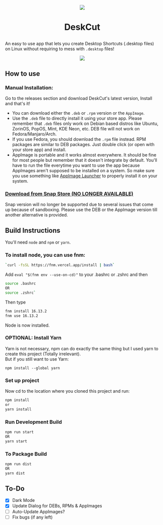 <p align="center"><img src="https://user-images.githubusercontent.com/25067102/153943381-3ac38273-0195-4206-812a-201dc075c177.png" /></p>

# <p align="center">DeskCut</p>
An easy to use app that lets you create Desktop Shortcuts (.desktop files) on Linux without requiring to mess with `.desktop` files!

<p align="center"><img src="https://user-images.githubusercontent.com/25067102/153943083-6bcb011c-667f-4e88-89bc-cb8e7ec99ab2.gif" /></p>


## How to use

### Manual Installation:
Go to the releases section and download DeskCut's latest version, Install and that's it!   

- You can download either the `.deb` or `.rpm` version or the `AppImage`.   
- Use the `.deb` file to directly install it using your store app. Please remember that `.deb` files only work on Debian based distros like Ubuntu, ZorinOS, PopOS, Mint, KDE Neon, etc. DEB file will not work on Fedora/Manjaro/Arch. 
- If you use Fedora, you should download the `.rpm` file instead. RPM packages are similar to DEB packages. Just double click (or open with your store app) and install.   
- AppImage is portable and it works almost everywhere. It should be fine for most people but remember that it doesn't integrate by default. You'll have to run the file everytime you want to use the app because AppImages aren't supposed to be installed on a system. So make sure you use something like <a href="https://github.com/TheAssassin/AppImageLauncher/releases/" target="_blank">AppImage Launcher</a> to properly install it on your system. 

### <a href="#">Download from Snap Store (NO LONGER AVAILABLE)</a>
Snap version will no longer be supported due to several issues that come up because of sandboxing. Please use the DEB or the AppImage version till another alternative is provided.

## Build Instructions

You'll need `node` and `npm` or `yarn`.
### To install node, you can use fnm:
```bash
`curl -fsSL https://fnm.vercel.app/install | bash`   
```
Add `eval "$(fnm env --use-on-cd)"` to your .bashrc or .zshrc and then   
```bash
source .bashrc
OR
source .zshrc`
```
Then type
```bash
fnm install 16.13.2
fnm use 16.13.2
```
Node is now installed.

### OPTIONAL: Install Yarn
Yarn is not necessary, npm can do exactly the same thing but I used yarn to create this project (Totally irrelevant).   
But if you still want to use Yarn:   
```
npm install --global yarn
```
### Set up project
Now cd to the location where you cloned this project and run:   
```bash
npm install
or
yarn install
```

### Run Development Build
```bash
npm run start
OR
yarn start
```

### To Package Build
```bash
npm run dist
OR
yarn dist
```

## To-Do

- [x] Dark Mode
- [x] Update Dialog for DEBs, RPMs & AppImages
- [ ] Auto-Update AppImages?
- [ ] Fix bugs (if any left)
